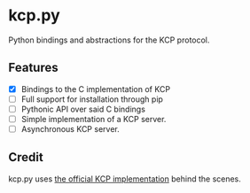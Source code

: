 # kcp.py
Python bindings and abstractions for the KCP protocol.

## Features
- [x] Bindings to the C implementation of KCP
- [ ] Full support for installation through pip
- [ ] Pythonic API over said C bindings
- [ ] Simple implementation of a KCP server.
- [ ] Asynchronous KCP server.

## Credit
kcp.py uses [the official KCP implementation](https://github.com/skywind3000/kcp) behind the scenes.
